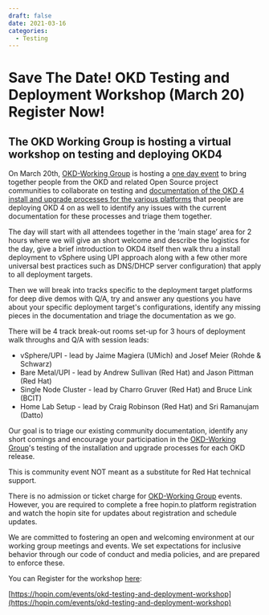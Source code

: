 ```yaml
---
draft: false
date: 2021-03-16
categories:
  - Testing
---
```


# Save The Date! OKD Testing and Deployment Workshop (March 20) Register Now!

<!--- cSpell:ignore throughs Magiera Rohde Schwarz Charro Gruver BCIT Ramanujam Datto hopin -->

<!-- more -->
## The OKD Working Group is hosting a virtual workshop on testing and deploying OKD4

On March 20th, [OKD-Working Group](https://groups.google.com/g/okd-wg) is hosting a [one day event](https://hopin.com/events/okd-testing-and-deployment-workshop) to bring together people from the OKD and related Open Source project communities to collaborate on testing and [documentation of the OKD 4 install and upgrade processes for the various platforms](https://github.com/elmiko/okd-deployment-configuration-guides) that people are deploying OKD 4 on as well to identify any issues with the current documentation for these processes and triage them together.

The day will start with all attendees together in the ‘main stage’ area for 2 hours where we will give an short welcome and describe the logistics for the day, give a brief introduction to OKD4 itself then walk thru a install deployment to vSphere using UPI approach along with a few other more universal best practices such as DNS/DHCP server configuration) that apply to all deployment targets.

Then we will break into tracks specific to the deployment target platforms for deep dive demos with Q/A, try and answer any questions you have about your specific deployment target's configurations, identify any missing pieces in the documentation and triage the documentation as we go.  

There will be 4 track break-out rooms set-up for 3 hours of deployment walk throughs and Q/A with session leads:

- vSphere/UPI - lead by Jaime Magiera (UMich) and Josef Meier (Rohde & Schwarz)
- Bare Metal/UPI - lead by Andrew Sullivan (Red Hat) and Jason Pittman (Red Hat)
- Single Node Cluster - lead by Charro Gruver (Red Hat) and Bruce Link (BCIT)
- Home Lab Setup - lead by Craig Robinson (Red Hat) and Sri Ramanujam (Datto)

Our goal is to triage our existing community documentation, identify any short comings and encourage your participation in the [OKD-Working Group](https://groups.google.com/g/okd-wg)'s testing of the installation and upgrade processes for each OKD release.

This is community event NOT meant as a substitute for Red Hat technical support.

There is no admission or ticket charge for [OKD-Working Group](https://groups.google.com/g/okd-wg) events. However, you are required to complete a free hopin.to platform registration and watch the hopin site for updates about registration and schedule updates.

We are committed to fostering an open and welcoming environment at our working group meetings and events. We set expectations for inclusive behavior through our code of conduct and media policies, and are prepared to enforce these.

You can Register for the workshop [here](https://hopin.com/events/okd-testing-and-deployment-workshop):

[https://hopin.com/events/okd-testing-and-deployment-workshop](https://hopin.com/events/okd-testing-and-deployment-workshop)
